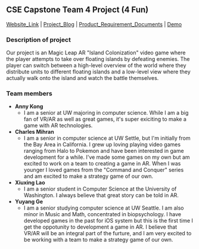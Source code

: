 ## CSE Capstone Team 4 Project (4 Fun) 

[Website_Link](https://cse-vr-capstone-team-4.github.io/4-Fun/) |
[Project_Blog](https://cse-vr-capstone-team-4.github.io/Island-Warfare/) |
[Product_Requirement_Documents](https://docs.google.com/document/d/1tK8rWAsgP0X3kz5zsiT1drsX3x8JszOWKTgnmHstGJ0/edit?usp=sharing) |
[Demo](#Todo)

### Description of project

Our project is an Magic Leap AR "Island Colonization" video game where the player attempts to take over floating islands by defeating enemies. The player can switch between a high-level overview of the world where they distribute units to different floating islands and a low-level view where they actually walk onto the island and watch the battle themselves.

### Team members
- **Anny Kong**
    - I am a senior at UW majoring in computer science. While I am a big fan of VR/AR as well as great games, it's super exiciting to make a game with AR technologies.
- **Charles Mihran**
    - I am a senior in computer science at UW Settle, but I'm initially from the Bay Area in California. I grew up loving playing video games ranging from Halo to Pokemon and have been interested in game development for a while. I've made some games on my own but am excited to work on a team to creating a game in AR. When I was younger I loved games from the "Command and Conquer" series and am excited to make a strategy game of our own.
- **Xiuxing Lao**
    - I am a senior student in Computer Science at the University of Washington. I always believe that great story can be told in AR.
- **Yuyang Ge**
    - I am a senior studying computer science at UW Seattle. I am also minor in Music and Math, concentrated in biopsychology. I have developed games in the past for iOS system but this is the first time I get the oppotunity to development a game in AR. I believe that VR/AR will be an integral part of the furture, and I am very excited to be working with a team to make a strategy game of our own.
